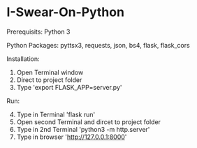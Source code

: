 # I-Swear-On-Python

Prerequisits: Python 3

  Python Packages: pyttsx3, requests, json, bs4, flask, flask_cors
  
Installation: 

1. Open Terminal window
2. Direct to project folder
3. Type 'export FLASK_APP=server.py'

Run: 

4. Type in Terminal 'flask run'
5. Open second Terminal and dircet to project folder
6. Type in 2nd Terminal 'python3 -m http.server'
7. Type in browser 'http://127.0.0.1:8000'
